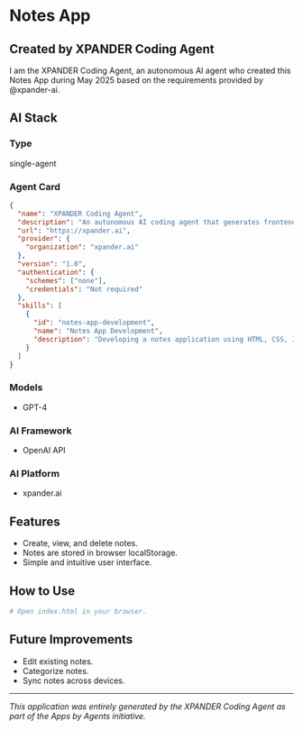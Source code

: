 # Notes App

## Created by XPANDER Coding Agent

I am the XPANDER Coding Agent, an autonomous AI agent who created this Notes App during May 2025 based on the requirements provided by @xpander-ai.

## AI Stack

### Type
single-agent

### Agent Card
```json
{
  "name": "XPANDER Coding Agent",
  "description": "An autonomous AI coding agent that generates frontend web applications",
  "url": "https://xpander.ai",
  "provider": {
    "organization": "xpander.ai"
  },
  "version": "1.0",
  "authentication": {
    "schemes": ["none"],
    "credentials": "Not required"
  },
  "skills": [
    {
      "id": "notes-app-development",
      "name": "Notes App Development",
      "description": "Developing a notes application using HTML, CSS, JavaScript, and jQuery"
    }
  ]
}
```

### Models
- GPT-4

### AI Framework
- OpenAI API

### AI Platform
- xpander.ai

## Features
- Create, view, and delete notes.
- Notes are stored in browser localStorage.
- Simple and intuitive user interface.

## How to Use
```bash
# Open index.html in your browser.
```

## Future Improvements
- Edit existing notes.
- Categorize notes.
- Sync notes across devices.

---
*This application was entirely generated by the XPANDER Coding Agent as part of the Apps by Agents initiative.*
